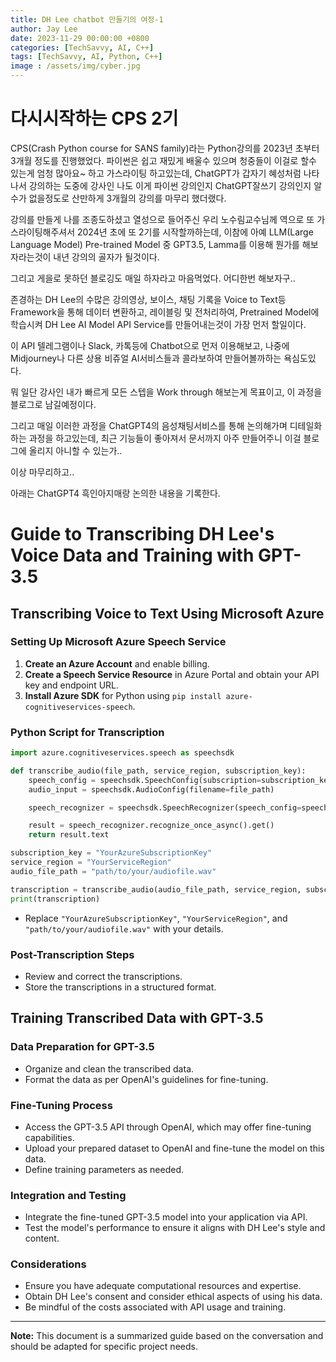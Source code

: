 ```yaml
---
title: DH Lee chatbot 만들기의 여정-1
author: Jay Lee
date: 2023-11-29 00:00:00 +0800
categories: [TechSavvy, AI, C++]
tags: [TechSavvy, AI, Python, C++]
image : /assets/img/cyber.jpg
---
```


# 다시시작하는 CPS 2기

CPS(Crash Python course for SANS family)라는 Python강의를 2023년 초부터 3개월 정도를 진행했었다.
파이썬은 쉽고 재밌게 배울수 있으며 청중들이 이걸로 할수 있는게 엄청 많아요~ 하고 가스라이팅 하고있는데,
ChatGPT가 갑자기 혜성처럼 나타나서 강의하는 도중에 강사인 나도 이게 파이썬 강의인지 ChatGPT잘쓰기 강의인지 알수가 없을정도로 산만하게 3개월의 강의를 마무리 했더랬다.

강의를 만들게 나를 조종도하셨고 열성으로 들어주신 우리 노수림교수님께 역으로 또 가스라이팅해주셔서 2024년 초에 또 2기를 시작할까하는데,
이참에 아예 LLM(Large Language Model) Pre-trained Model 중 GPT3.5, Lamma를 이용해 뭔가를 해보자라는것이 내년 강의의 골자가 될것이다.

그리고 게을로 못하던 블로깅도 매일 하자라고 마음먹었다.
어디한번 해보자구..

존경하는 DH Lee의 수많은 강의영상, 보이스, 채팅 기록을 Voice to Text등 Framework을 통해 데이터 변환하고, 레이블링 및 전처리하여,
Pretrained Model에 학습시켜 DH Lee AI Model API Service를 만들어내는것이 가장 먼저 할일이다.

이 API 텔레그램이나 Slack, 카톡등에 Chatbot으로 먼저 이용해보고, 나중에 Midjourney나 다른 상용 비쥬얼 AI서비스들과 콜라보하여 만들어볼까하는 욕심도있다.

뭐 일단 강사인 내가 빠르게 모든 스텝을 Work through 해보는게 목표이고, 이 과정을 블로그로 남길예정이다.

그리고 매일 이러한 과정을 ChatGPT4의 음성채팅서비스를 통해 논의해가며 디테일화 하는 과정을 하고있는데, 최근 기능들이 좋아져서 문서까지 아주 만들어주니 이걸 블로그에 올리지 아니할 수 있는가..

이상 마무리하고.. 

아래는 ChatGPT4 흑인아지매랑 논의한 내용을 기록한다.

# Guide to Transcribing DH Lee's Voice Data and Training with GPT-3.5

## Transcribing Voice to Text Using Microsoft Azure

### Setting Up Microsoft Azure Speech Service
1. **Create an Azure Account** and enable billing.
2. **Create a Speech Service Resource** in Azure Portal and obtain your API key and endpoint URL.
3. **Install Azure SDK** for Python using `pip install azure-cognitiveservices-speech`.

### Python Script for Transcription
```python
import azure.cognitiveservices.speech as speechsdk

def transcribe_audio(file_path, service_region, subscription_key):
    speech_config = speechsdk.SpeechConfig(subscription=subscription_key, region=service_region)
    audio_input = speechsdk.AudioConfig(filename=file_path)

    speech_recognizer = speechsdk.SpeechRecognizer(speech_config=speech_config, audio_config=audio_input)

    result = speech_recognizer.recognize_once_async().get()
    return result.text

subscription_key = "YourAzureSubscriptionKey"
service_region = "YourServiceRegion"
audio_file_path = "path/to/your/audiofile.wav"

transcription = transcribe_audio(audio_file_path, service_region, subscription_key)
print(transcription)
```
- Replace `"YourAzureSubscriptionKey"`, `"YourServiceRegion"`, and `"path/to/your/audiofile.wav"` with your details.

### Post-Transcription Steps
- Review and correct the transcriptions.
- Store the transcriptions in a structured format.

## Training Transcribed Data with GPT-3.5

### Data Preparation for GPT-3.5
- Organize and clean the transcribed data.
- Format the data as per OpenAI's guidelines for fine-tuning.

### Fine-Tuning Process
- Access the GPT-3.5 API through OpenAI, which may offer fine-tuning capabilities.
- Upload your prepared dataset to OpenAI and fine-tune the model on this data.
- Define training parameters as needed.

### Integration and Testing
- Integrate the fine-tuned GPT-3.5 model into your application via API.
- Test the model's performance to ensure it aligns with DH Lee's style and content.

### Considerations
- Ensure you have adequate computational resources and expertise.
- Obtain DH Lee's consent and consider ethical aspects of using his data.
- Be mindful of the costs associated with API usage and training.

---

**Note:** This document is a summarized guide based on the conversation and should be adapted for specific project needs.
